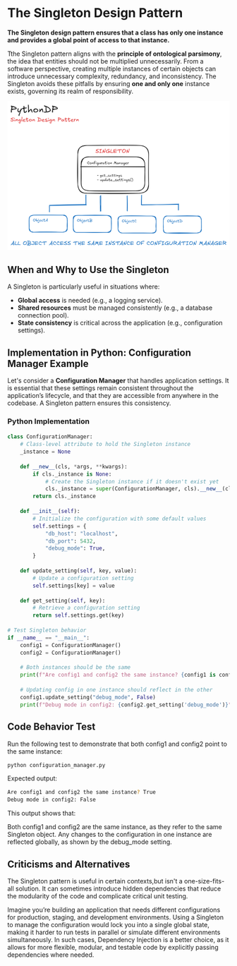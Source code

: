 # The Singleton Design Pattern

**The Singleton design pattern  ensures that a class has only one instance and provides a global point of access to that instance.** 


Tthe Singleton pattern aligns with the **principle of ontological parsimony**, the idea that entities should not be multiplied unnecessarily. From a software perspective, creating multiple instances of certain objects can introduce unnecessary complexity, redundancy, and inconsistency. The Singleton avoids these pitfalls by ensuring **one and only one** instance exists, governing its realm of responsibility.


![Singleton Visual Representation](/Creational/Singleton/res/singleton.png)


## When and Why to Use the Singleton

A Singleton is particularly useful in situations where:
- **Global access** is needed (e.g., a logging service).
- **Shared resources** must be managed consistently (e.g., a database connection pool).
- **State consistency** is critical across the application (e.g., configuration settings).

## Implementation in Python: Configuration Manager Example

Let's consider a **Configuration Manager** that handles application settings. It is essential that these settings remain consistent throughout the application’s lifecycle, and that they are accessible from anywhere in the codebase. A Singleton pattern ensures this consistency.

### Python Implementation

```python
class ConfigurationManager:
    # Class-level attribute to hold the Singleton instance
    _instance = None  

    def __new__(cls, *args, **kwargs):
        if cls._instance is None:
            # Create the Singleton instance if it doesn't exist yet
            cls._instance = super(ConfigurationManager, cls).__new__(cls, *args, **kwargs)
        return cls._instance

    def __init__(self):
        # Initialize the configuration with some default values
        self.settings = {
            "db_host": "localhost",
            "db_port": 5432,
            "debug_mode": True,
        }

    def update_setting(self, key, value):
        # Update a configuration setting
        self.settings[key] = value

    def get_setting(self, key):
        # Retrieve a configuration setting
        return self.settings.get(key)

# Test Singleton behavior
if __name__ == "__main__":
    config1 = ConfigurationManager()
    config2 = ConfigurationManager()

    # Both instances should be the same
    print(f"Are config1 and config2 the same instance? {config1 is config2}")

    # Updating config in one instance should reflect in the other
    config1.update_setting("debug_mode", False)
    print(f"Debug mode in config2: {config2.get_setting('debug_mode')}")
```

## Code Behavior Test
Run the following test to demonstrate that both config1 and config2 point to the same instance:
```sh
python configuration_manager.py
```

Expected output:
```sh
Are config1 and config2 the same instance? True
Debug mode in config2: False

```

This output shows that:

Both config1 and config2 are the same instance, as they refer to the same Singleton object. Any changes to the configuration in one instance are reflected globally, as shown by the debug_mode setting.



## Criticisms and Alternatives
The Singleton pattern is useful in certain contexts,but isn't a one-size-fits-all solution. It can sometimes introduce hidden dependencies that reduce the modularity of the code and complicate critical unit testing. 

Imagine you’re building an application that needs different configurations for production, staging, and development environments. Using a Singleton to manage the configuration would lock you into a single global state, making it harder to run tests in parallel or simulate different environments simultaneously. In such cases, Dependency Injection is a better choice, as it allows for more flexible, modular, and testable code by explicitly passing dependencies where needed.